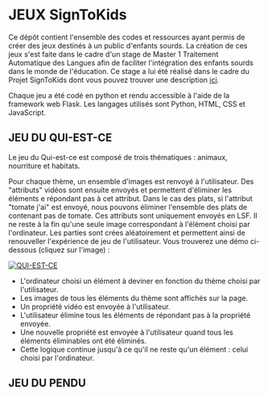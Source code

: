 # JEUX SignToKids

Ce dépôt contient l'ensemble des codes et ressources ayant permis de créer des jeux destinés à un public d'enfants sourds. La création de ces jeux s'est faite dans le cadre d'un stage de Master 1 Traitement Automatique des Langues afin de faciliter l'intégration des enfants sourds dans le monde de l'éducation. Ce stage a lui été réalisé dans le cadre du Projet SignToKids dont vous pouvez trouver une description [ici](https://injs-bordeaux.org/signtokids/).




Chaque jeu a été codé en python et rendu accessible à l'aide de la framework web Flask. Les langages utilisés sont Python, HTML, CSS et JavaScript.

## JEU DU QUI-EST-CE

Le jeu du Qui-est-ce est composé de trois thématiques : animaux, nourriture et habitats.

Pour chaque thème, un ensemble d'images est renvoyé à l'utilisateur. Des "attributs" vidéos sont ensuite envoyés et permettent d'éliminer les éléments e répondant pas à cet attribut. Dans le cas des plats, si l'attribut "tomate j'ai" est envoyé, nous pouvons éliminer l'ensemble des plats de contenant pas de tomate. Ces attributs sont uniquement envoyés en LSF. Il ne reste à la fin qu'une seule image correspondant à l'élément choisi par l'ordinateur. Les parties sont crées aléatoirement et permettent ainsi de renouveller l'expérience de jeu de l'utilisateur. Vous trouverez une démo ci-dessous (cliquez sur l'image) :

[![QUI-EST-CE](presentation/demo_videos/qui_est_ce.png)](https://vimeo.com/949531997?share=copy "DEMO DU QUI-EST-CE")


- L'ordinateur choisi un élément à deviner en fonction du thème choisi par l'utilisateur.
- Les images de tous les éléments du thème sont affichés sur la page.
- Un propriété vidéo est envoyée à l'utilisateur.
- L'utilisateur élimine tous les éléments de répondant pas à la propriété envoyée.
- Une nouvelle propriété est envoyée à l'utilisateur quand tous les éléments éliminables ont été éliminés.
- Cette logique continue jusqu'à ce qu'il ne reste qu'un élément : celui choisi par l'ordinateur. 

## JEU DU PENDU
